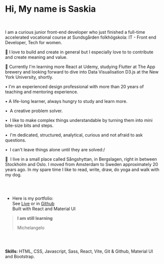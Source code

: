 
<h1>Hi, My name is Saskia</h1>
<br/>

I am a curious junior front-end developer who just finished a full-time accelerated vocational course at Sundsgården folkhögskola: IT - Front end Developer, Tech for women.

💛 I love to build and create in general but I especially love to to contribute and create meaning and value.

🌱 Currently I'm learning more React at Udemy, studying Flutter at The App brewery and looking forward to dive into Data Visualisation D3.js at the New York University, shortly.

•  I'm an experienced design professional with more than 20 years of teaching and mentoring experience.

•  A life-long learner, always hungry to study and learn more.

•  A creative problem solver. 

•  I like to make complex things understandable by turning them into mini bite-size bits and steps.

•  I'm dedicated, structured, analytical, curious and not afraid to ask questions.

•  I can't leave things alone until they are solved:/

🌲  I live in a small place called Sångshyttan, in Bergslagen, right in between Stockholm and Oslo. I moved from Amsterdam to Sweden approximately 20 years ago. In my spare time I like to read, write, draw, do yoga and walk with my dog.
<pre>


</pre>
*   Here is my portfolio: <br/>See [Live](https://portfoliosaskia.netlify.app) or in [Github](https://github.com/SaskiaVdZ/NewPortfolio)<br/>
Built with React and Material UI
</pre>

>**I am still learning**
>
>Michelangelo
<pre>


</pre>
**Skills:**
HTML, CSS, Javascript, Sass, React, Vite, Git & Github, Material UI and Bootstrap.

